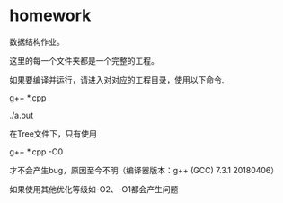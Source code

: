 # homework

数据结构作业。

这里的每一个文件夹都是一个完整的工程。

如果要编译并运行，请进入对对应的工程目录，使用以下命令.

g++ *.cpp

./a.out


在Tree文件下，只有使用

g++ *.cpp -O0

才不会产生bug，原因至今不明（编译器版本：g++ (GCC) 7.3.1 20180406）

如果使用其他优化等级如-O2、-O1都会产生问题
